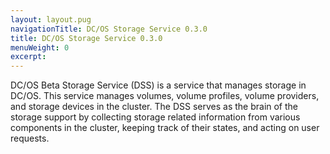```yaml
---
layout: layout.pug
navigationTitle: DC/OS Storage Service 0.3.0
title: DC/OS Storage Service 0.3.0
menuWeight: 0
excerpt:
---
```


DC/OS Beta Storage Service (DSS) is a service that manages storage in DC/OS.
This service manages volumes, volume profiles, volume providers, and storage devices in the cluster.
The DSS serves as the brain of the storage support by collecting storage related information from various components in the cluster, keeping track of their states, and acting on user requests.
